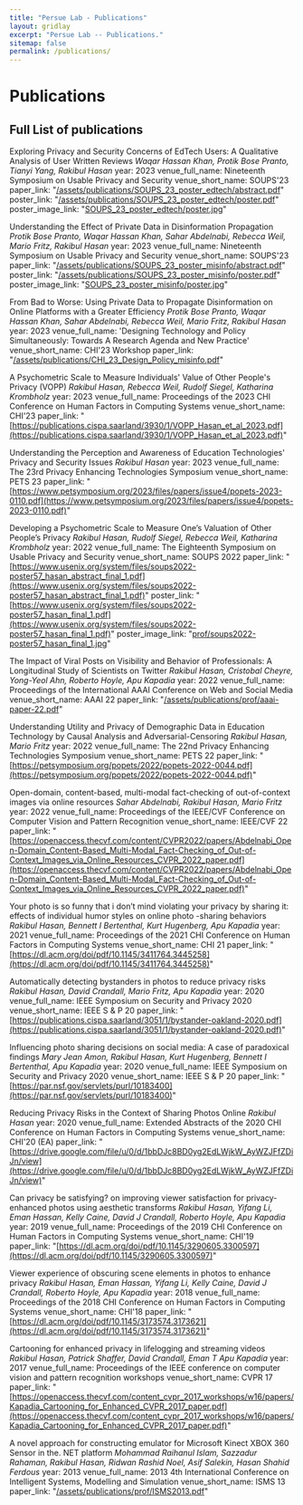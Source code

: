```yaml
---
title: "Persue Lab - Publications"
layout: gridlay
excerpt: "Persue Lab -- Publications."
sitemap: false
permalink: /publications/ 
---
```



# Publications



## Full List of publications

  Exploring Privacy and Security Concerns of EdTech Users: A Qualitative Analysis of User Written Reviews
  *Waqar Hassan Khan, Protik Bose Pranto, Tianyi Yang, Rakibul Hasan*
  year: 2023
  venue_full_name: Nineteenth Symposium on Usable Privacy and Security
  venue_short_name: SOUPS'23
  paper_link: "[/assets/publications/SOUPS_23_poster_edtech/abstract.pdf](/assets/publications/SOUPS_23_poster_edtech/abstract.pdf)"
  poster_link: "[/assets/publications/SOUPS_23_poster_edtech/poster.pdf](/assets/publications/SOUPS_23_poster_edtech/poster.pdf)"
  poster_image_link: "[SOUPS_23_poster_edtech/poster.jpg](SOUPS_23_poster_edtech/poster.jpg)"

  Understanding the Effect of Private Data in Disinformation Propagation
  *Protik Bose Pranto, Waqar Hassan Khan, Sahar Abdelnabi, Rebecca Weil, Mario Fritz, Rakibul Hasan*
  year: 2023
  venue_full_name: Nineteenth Symposium on Usable Privacy and Security
  venue_short_name: SOUPS'23
  paper_link: "[/assets/publications/SOUPS_23_poster_misinfo/abstract.pdf](/assets/publications/SOUPS_23_poster_misinfo/abstract.pdf)"
  poster_link: "[/assets/publications/SOUPS_23_poster_misinfo/poster.pdf](/assets/publications/SOUPS_23_poster_misinfo/poster.pdf)"
  poster_image_link: "[SOUPS_23_poster_misinfo/poster.jpg](SOUPS_23_poster_misinfo/poster.jpg)"


 From Bad to Worse: Using Private Data to Propagate Disinformation on Online Platforms with a Greater Efficiency
 *Protik Bose Pranto, Waqar Hassan Khan, Sahar Abdelnabi, Rebecca Weil, Mario Fritz, Rakibul Hasan*
  year: 2023
  venue_full_name: 'Designing Technology and Policy Simultaneously: Towards A Research Agenda and New Practice'
  venue_short_name: CHI'23 Workshop
  paper_link: "[/assets/publications/CHI_23_Design_Policy_misinfo.pdf](/assets/publications/CHI_23_Design_Policy_misinfo.pdf)"

 A Psychometric Scale to Measure Individuals' Value of Other People's  Privacy (VOPP)
 *Rakibul Hasan, Rebecca Weil, Rudolf Siegel, Katharina Krombholz* 
  year: 2023
  venue_full_name: Proceedings of the 2023 CHI Conference on Human Factors in Computing Systems
  venue_short_name: CHI'23
  paper_link: "[https://publications.cispa.saarland/3930/1/VOPP_Hasan_et_al_2023.pdf](https://publications.cispa.saarland/3930/1/VOPP_Hasan_et_al_2023.pdf)"

 Understanding the Perception and Awareness of Education Technologies' Privacy and Security Issues
 *Rakibul Hasan* 
  year: 2023
  venue_full_name: The 23rd Privacy Enhancing Technologies Symposium
  venue_short_name: PETS 23
  paper_link: "[https://www.petsymposium.org/2023/files/papers/issue4/popets-2023-0110.pdf](https://www.petsymposium.org/2023/files/papers/issue4/popets-2023-0110.pdf)"


  Developing a Psychometric Scale to Measure One’s Valuation of Other People’s Privacy
  *Rakibul Hasan, Rudolf Siegel, Rebecca Weil, Katharina Krombholz*
  year: 2022
  venue_full_name: The Eighteenth Symposium on Usable Privacy and Security
  venue_short_name: SOUPS 2022
  paper_link: "[https://www.usenix.org/system/files/soups2022-poster57_hasan_abstract_final_1.pdf](https://www.usenix.org/system/files/soups2022-poster57_hasan_abstract_final_1.pdf)"
  poster_link: "[https://www.usenix.org/system/files/soups2022-poster57_hasan_final_1.pdf](https://www.usenix.org/system/files/soups2022-poster57_hasan_final_1.pdf)"
  poster_image_link: "[prof/soups2022-poster57_hasan_final_1.jpg](prof/soups2022-poster57_hasan_final_1.jpg)"

 The Impact of Viral Posts on Visibility and Behavior of Professionals: A Longitudinal Study of Scientists on Twitter
 *Rakibul Hasan, Cristobal Cheyre, Yong-Yeol Ahn, Roberto Hoyle, Apu Kapadia*
  year: 2022
  venue_full_name: Proceedings of the International AAAI Conference on Web and Social Media
  venue_short_name: AAAI 22
  paper_link: "[/assets/publications/prof/aaai-paper-22.pdf](/assets/publications/prof/aaai-paper-22.pdf)"

 Understanding Utility and Privacy of Demographic Data in Education Technology by Causal Analysis and Adversarial-Censoring
 *Rakibul Hasan, Mario Fritz*
  year: 2022
  venue_full_name: The 22nd Privacy Enhancing Technologies Symposium
  venue_short_name: PETS 22
  paper_link: "[https://petsymposium.org/popets/2022/popets-2022-0044.pdf](https://petsymposium.org/popets/2022/popets-2022-0044.pdf)"

 Open-domain, content-based, multi-modal fact-checking of out-of-context images via online resources
 *Sahar Abdelnabi, Rakibul Hasan, Mario Fritz*
  year: 2022
  venue_full_name: Proceedings of the IEEE/CVF Conference on Computer Vision and Pattern Recognition
  venue_short_name: IEEE/CVF 22
  paper_link: "[https://openaccess.thecvf.com/content/CVPR2022/papers/Abdelnabi_Open-Domain_Content-Based_Multi-Modal_Fact-Checking_of_Out-of-Context_Images_via_Online_Resources_CVPR_2022_paper.pdf](https://openaccess.thecvf.com/content/CVPR2022/papers/Abdelnabi_Open-Domain_Content-Based_Multi-Modal_Fact-Checking_of_Out-of-Context_Images_via_Online_Resources_CVPR_2022_paper.pdf)"

 Your photo is so funny that i don’t mind violating your privacy by sharing it: effects of individual humor styles on online photo -sharing behaviors
 *Rakibul Hasan, Bennett I Bertenthal, Kurt Hugenberg, Apu Kapadia*
  year: 2021
  venue_full_name: Proceedings of the 2021 CHI Conference on Human Factors in Computing Systems
  venue_short_name: CHI 21
  paper_link: "[https://dl.acm.org/doi/pdf/10.1145/3411764.3445258](https://dl.acm.org/doi/pdf/10.1145/3411764.3445258)"

  Automatically detecting bystanders in photos to reduce privacy risks
 *Rakibul Hasan, David Crandall, Mario Fritz, Apu Kapadia*
  year: 2020
  venue_full_name: IEEE Symposium on Security and Privacy 2020
  venue_short_name: IEEE S & P 20
  paper_link: "[https://publications.cispa.saarland/3051/1/bystander-oakland-2020.pdf](https://publications.cispa.saarland/3051/1/bystander-oakland-2020.pdf)"

 Influencing photo sharing decisions on social media: A case of paradoxical findings
 *Mary Jean Amon, Rakibul Hasan, Kurt Hugenberg, Bennett I Bertenthal, Apu Kapadia*
  year: 2020
  venue_full_name: IEEE Symposium on Security and Privacy 2020
  venue_short_name: IEEE S & P 20
  paper_link: "[https://par.nsf.gov/servlets/purl/10183400](https://par.nsf.gov/servlets/purl/10183400)"

 Reducing Privacy Risks in the Context of Sharing Photos Online
 *Rakibul Hasan*
  year: 2020
  venue_full_name: Extended Abstracts of the 2020 CHI Conference on Human Factors in Computing Systems
  venue_short_name: CHI'20 (EA)
  paper_link: "[https://drive.google.com/file/u/0/d/1bbDJc8BD0yg2EdLWjkW_AyWZJFfZDiJn/view](https://drive.google.com/file/u/0/d/1bbDJc8BD0yg2EdLWjkW_AyWZJFfZDiJn/view)"

 Can privacy be satisfying? on improving viewer satisfaction for privacy-enhanced photos using aesthetic transforms
 *Rakibul Hasan, Yifang Li, Eman Hassan, Kelly Caine, David J Crandall, Roberto Hoyle, Apu Kapadia*
  year: 2019
  venue_full_name: Proceedings of the 2019 CHI Conference on Human Factors in Computing Systems
  venue_short_name: CHI'19
  paper_link: "[https://dl.acm.org/doi/pdf/10.1145/3290605.3300597](https://dl.acm.org/doi/pdf/10.1145/3290605.3300597)"

 Viewer experience of obscuring scene elements in photos to enhance privacy
 *Rakibul Hasan, Eman Hassan, Yifang Li, Kelly Caine, David J Crandall, Roberto Hoyle, Apu Kapadia*
  year: 2018
  venue_full_name: Proceedings of the 2018 CHI Conference on Human Factors in Computing Systems
  venue_short_name: CHI'18
  paper_link: "[https://dl.acm.org/doi/pdf/10.1145/3173574.3173621](https://dl.acm.org/doi/pdf/10.1145/3173574.3173621)"

  Cartooning for enhanced privacy in lifelogging and streaming videos
 *Rakibul Hasan, Patrick Shaffer, David Crandall, Eman T Apu Kapadia* 
  year: 2017
  venue_full_name: Proceedings of the IEEE conference on computer vision and pattern recognition workshops
  venue_short_name: CVPR 17
  paper_link: "[https://openaccess.thecvf.com/content_cvpr_2017_workshops/w16/papers/Kapadia_Cartooning_for_Enhanced_CVPR_2017_paper.pdf](https://openaccess.thecvf.com/content_cvpr_2017_workshops/w16/papers/Kapadia_Cartooning_for_Enhanced_CVPR_2017_paper.pdf)"

 A novel approach for constructing emulator for Microsoft Kinect XBOX 360  Sensor in the. NET platform
 *Mohammad Raihanul Islam, Sazzadur Rahaman, Rakibul Hasan, Ridwan Rashid Noel, Asif Salekin, Hasan Shahid Ferdous* 
  year: 2013
  venue_full_name: 2013 4th International Conference on Intelligent Systems, Modelling and Simulation
  venue_short_name: ISMS 13
  paper_link: "[/assets/publications/prof/ISMS2013.pdf](/assets/publications/prof/ISMS2013.pdf)"
